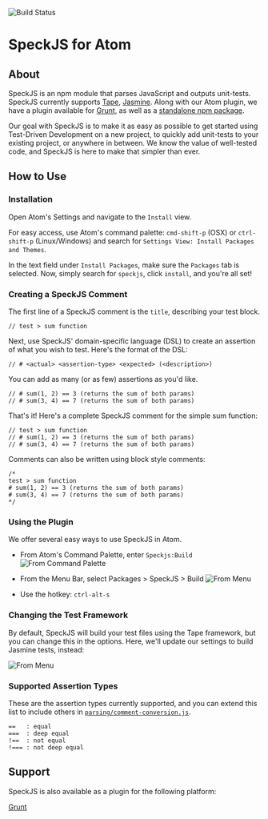 ![Build Status](https://travis-ci.org/speckjs/atom-speckjs.svg?branch=development)

# SpeckJS for Atom

## About
SpeckJS is an npm module that parses JavaScript and outputs unit-tests. SpeckJS currently supports [Tape](https://github.com/substack/tape), [Jasmine](https://github.com/jasmine/jasmine). Along with our Atom plugin, we have a plugin available for [Grunt](https://github.com/speckjs/grunt-speckjs), as well as a [standalone npm package](https://github.com/speckjs/speckjs).

Our goal with SpeckJS is to make it as easy as possible to get started using Test-Driven Development on a new project, to quickly add unit-tests to your existing project, or anywhere in between. We know the value of well-tested code, and SpeckJS is here to make that simpler than ever.

## How to Use

### Installation
Open Atom's Settings and navigate to the `Install` view.

For easy access, use Atom's command palette: `cmd-shift-p` (OSX) or `ctrl-shift-p` (Linux/Windows)
and search for `Settings View: Install Packages and Themes`.

In the text field under `Install Packages`, make sure the `Packages` tab is selected.
Now, simply search for `speckjs`, click `install`, and you're all set!

<!-- ONCE NEW TAG LINE HAS BEEN UPDATED, INSERT GIF OF "INSTALL PACKAGE" -> SEARCH "speckjs" -> CLICK INSTALL -->


### Creating a SpeckJS Comment
The first line of a SpeckJS comment is the `title`, describing your test block.
```
// test > sum function
```

Next, use SpeckJS' domain-specific language (DSL) to create an assertion of what you wish to test. Here's the format of the DSL:
```
// # <actual> <assertion-type> <expected> (<description>)
```

You can add as many (or as few) assertions as you'd like.
```
// # sum(1, 2) == 3 (returns the sum of both params)
// # sum(3, 4) == 7 (returns the sum of both params)
```

That's it! Here's a complete SpeckJS comment for the simple sum function:
```
// test > sum function
// # sum(1, 2) == 3 (returns the sum of both params)
// # sum(3, 4) == 7 (returns the sum of both params)
```

Comments can also be written using block style comments:
```
/*
test > sum function
# sum(1, 2) == 3 (returns the sum of both params)
# sum(3, 4) == 7 (returns the sum of both params)
*/
```

### Using the Plugin
We offer several easy ways to use SpeckJS in Atom.

* From Atom's Command Palette, enter `Speckjs:Build`
![From Command Palette](http://i.imgur.com/eBoLu2N.gif)

* From the Menu Bar, select Packages > SpeckJS > Build
![From Menu](http://i.imgur.com/oXt5cxB.gif)

* Use the hotkey: `ctrl-alt-s`

### Changing the Test Framework
By default, SpeckJS will build your test files using the Tape framework, but you can change this in the options.
Here, we'll update our settings to build Jasmine tests, instead:

![From Menu](http://i.imgur.com/4HoHsxn.gif)

### Supported Assertion Types
These are the assertion types currently supported, and you can extend this list to include others in [`parsing/comment-conversion.js`](https://github.com/speckjs/speckjs/blob/master/parsing/comment-conversion.js).
```
==   : equal
===  : deep equal
!==  : not equal
!=== : not deep equal
```

## Support
SpeckJS is also available as a plugin for the following platform:

[Grunt](https://github.com/speckjs/grunt-speckjs)
